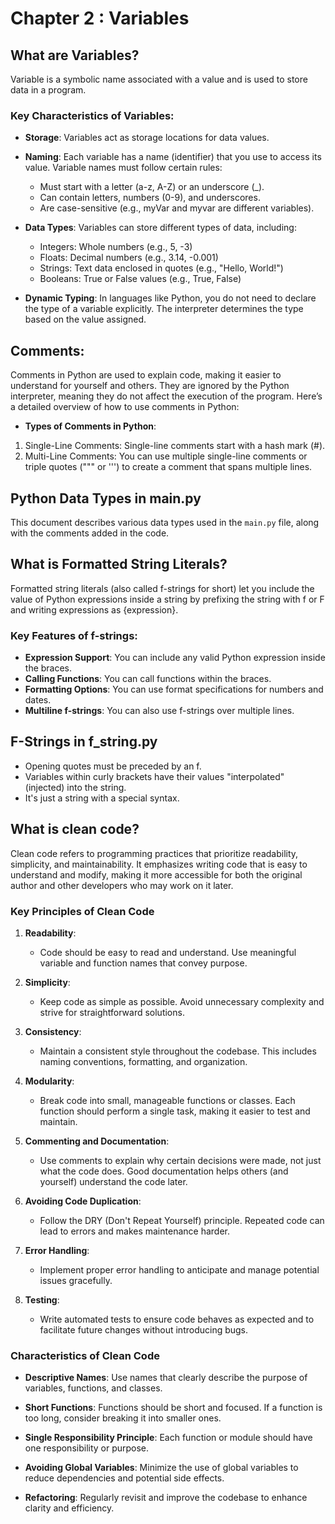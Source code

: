 # Chapter 2 : Variables

## What are Variables?

Variable is a symbolic name associated with a value and is used to store data in a program.

### Key Characteristics of Variables:

- **Storage**: Variables act as storage locations for data values.

- **Naming**: Each variable has a name (identifier) that you use to access its value. Variable names must follow certain rules:
  - Must start with a letter (a-z, A-Z) or an underscore (_).
  - Can contain letters, numbers (0-9), and underscores.
  - Are case-sensitive (e.g., myVar and myvar are different variables).

- **Data Types**: Variables can store different types of data, including:
  - Integers: Whole numbers (e.g., 5, -3)
  - Floats: Decimal numbers (e.g., 3.14, -0.001)
  - Strings: Text data enclosed in quotes (e.g., "Hello, World!")
  - Booleans: True or False values (e.g., True, False)

- **Dynamic Typing**: In languages like Python, you do not need to declare the type of a variable explicitly. The interpreter determines the type based on the value assigned.

## Comments:

Comments in Python are used to explain code, making it easier to understand for yourself and others. They are ignored by the Python interpreter, meaning they do not affect the execution of the program. Here’s a detailed overview of how to use comments in Python:
- **Types of Comments in Python**:
1. Single-Line Comments: Single-line comments start with a hash mark (#).
2. Multi-Line Comments: You can use multiple single-line comments or triple quotes (""" or ''') to create a comment that spans multiple lines.

## Python Data Types in main.py

This document describes various data types used in the `main.py` file, along with the comments added in the code.

## What is Formatted String Literals?

Formatted string literals (also called f-strings for short) let you include the value of Python expressions inside a string by prefixing the string with f or F and writing expressions as {expression}.

### Key Features of f-strings:

- **Expression Support**: You can include any valid Python expression inside the braces.
- **Calling Functions**: You can call functions within the braces.
- **Formatting Options**: You can use format specifications for numbers and dates.
- **Multiline f-strings**: You can also use f-strings over multiple lines.

## F-Strings in f_string.py

- Opening quotes must be preceded by an f.
- Variables within curly brackets have their values "interpolated" (injected) into the string.
- It's just a string with a special syntax.

## What is clean code?

Clean code refers to programming practices that prioritize readability, simplicity, and maintainability. It emphasizes writing code that is easy to understand and modify, making it more accessible for both the original author and other developers who may work on it later.

### Key Principles of Clean Code

1. **Readability**:
   - Code should be easy to read and understand. Use meaningful variable and function names that convey purpose.

2. **Simplicity**:
   - Keep code as simple as possible. Avoid unnecessary complexity and strive for straightforward solutions.

3. **Consistency**:
   - Maintain a consistent style throughout the codebase. This includes naming conventions, formatting, and organization.

4. **Modularity**:
   - Break code into small, manageable functions or classes. Each function should perform a single task, making it easier to test and maintain.

5. **Commenting and Documentation**:
   - Use comments to explain why certain decisions were made, not just what the code does. Good documentation helps others (and yourself) understand the code later.

6. **Avoiding Code Duplication**:
   - Follow the DRY (Don't Repeat Yourself) principle. Repeated code can lead to errors and makes maintenance harder.

7. **Error Handling**:
   - Implement proper error handling to anticipate and manage potential issues gracefully.

8. **Testing**:
   - Write automated tests to ensure code behaves as expected and to facilitate future changes without introducing bugs.

### Characteristics of Clean Code

- **Descriptive Names**: Use names that clearly describe the purpose of variables, functions, and classes.
  
- **Short Functions**: Functions should be short and focused. If a function is too long, consider breaking it into smaller ones.

- **Single Responsibility Principle**: Each function or module should have one responsibility or purpose.

- **Avoiding Global Variables**: Minimize the use of global variables to reduce dependencies and potential side effects.

- **Refactoring**: Regularly revisit and improve the codebase to enhance clarity and efficiency.
